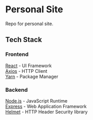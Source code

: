 # Personal Site

Repo for personal site.

## Tech Stack

### Frontend
[React](https://reactjs.org/) - UI Framework\
[Axios](https://github.com/axios/axios) - HTTP Client\
[Yarn](https://yarnpkg.com/) - Package Manager

### Backend
[Node.js](https://nodejs.org/en/) - JavaScript Runtime\
[Express](https://expressjs.com/) - Web Application Framework\
[Helmet](https://helmetjs.github.io/) - HTTP Header Security library
